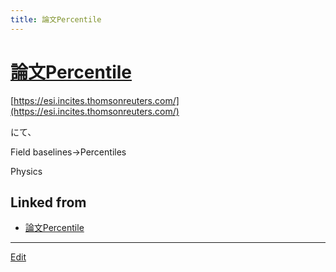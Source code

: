 ```yaml
---
title: 論文Percentile
---
```

# [論文Percentile](/論文Percentile)

[https://esi.incites.thomsonreuters.com/](https://esi.incites.thomsonreuters.com/)

にて、

Field baselines→Percentiles

Physics





## Linked from

* [論文Percentile](/論文Percentile)


----
[Edit](https://github.com/vitroid/vitroid.github.io/edit/master/MD/論文Percentile.md)
